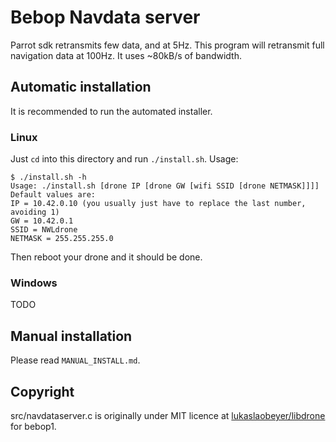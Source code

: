 # Bebop Navdata server

Parrot sdk retransmits few data, and at 5Hz. This program will retransmit full navigation data at 100Hz. It uses ~80kB/s of bandwidth.

## Automatic installation

It is recommended to run the automated installer.

### Linux

Just ``cd`` into this directory and run ``./install.sh``.
Usage:
```
$ ./install.sh -h
Usage: ./install.sh [drone IP [drone GW [wifi SSID [drone NETMASK]]]]
Default values are:
IP = 10.42.0.10 (you usually just have to replace the last number, avoiding 1)
GW = 10.42.0.1
SSID = NWLdrone 
NETMASK = 255.255.255.0
```

Then reboot your drone and it should be done.

### Windows

TODO

## Manual installation

Please read ``MANUAL_INSTALL.md``.

## Copyright
src/navdataserver.c is originally under MIT licence at [lukaslaobeyer/libdrone](https://github.com/lukaslaobeyer/libdrone/tree/master/bebop-onboard/navdataserver) for bebop1.
